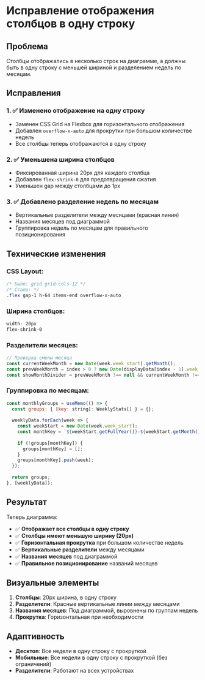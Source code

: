 # Исправление отображения столбцов в одну строку

## Проблема
Столбцы отображались в несколько строк на диаграмме, а должны быть в одну строку с меньшей шириной и разделением недель по месяцам.

## Исправления

### 1. ✅ Изменено отображение на одну строку
- Заменен CSS Grid на Flexbox для горизонтального отображения
- Добавлен `overflow-x-auto` для прокрутки при большом количестве недель
- Все столбцы теперь отображаются в одну строку

### 2. ✅ Уменьшена ширина столбцов
- Фиксированная ширина 20px для каждого столбца
- Добавлен `flex-shrink-0` для предотвращения сжатия
- Уменьшен gap между столбцами до 1px

### 3. ✅ Добавлено разделение недель по месяцам
- Вертикальные разделители между месяцами (красная линия)
- Названия месяцев под диаграммой
- Группировка недель по месяцам для правильного позиционирования

## Технические изменения

### CSS Layout:
```css
/* Было: grid grid-cols-12 */
/* Стало: */
.flex gap-1 h-64 items-end overflow-x-auto
```

### Ширина столбцов:
```css
width: 20px
flex-shrink-0
```

### Разделители месяцев:
```javascript
// Проверка смены месяца
const currentWeekMonth = new Date(week.week_start).getMonth();
const prevWeekMonth = index > 0 ? new Date(displayData[index - 1].week_start).getMonth() : null;
const showMonthDivider = prevWeekMonth !== null && currentWeekMonth !== prevWeekMonth;
```

### Группировка по месяцам:
```javascript
const monthlyGroups = useMemo(() => {
  const groups: { [key: string]: WeeklyStats[] } = {};
  
  weeklyData.forEach(week => {
    const weekStart = new Date(week.week_start);
    const monthKey = `${weekStart.getFullYear()}-${weekStart.getMonth()}`;
    
    if (!groups[monthKey]) {
      groups[monthKey] = [];
    }
    groups[monthKey].push(week);
  });
  
  return groups;
}, [weeklyData]);
```

## Результат

Теперь диаграмма:
- ✅ **Отображает все столбцы в одну строку**
- ✅ **Столбцы имеют меньшую ширину (20px)**
- ✅ **Горизонтальная прокрутка** при большом количестве недель
- ✅ **Вертикальные разделители** между месяцами
- ✅ **Названия месяцев** под диаграммой
- ✅ **Правильное позиционирование** названий месяцев

## Визуальные элементы

1. **Столбцы**: 20px ширина, в одну строку
2. **Разделители**: Красные вертикальные линии между месяцами
3. **Названия месяцев**: Под диаграммой, выровнены по группам недель
4. **Прокрутка**: Горизонтальная при необходимости

## Адаптивность

- **Десктоп**: Все недели в одну строку с прокруткой
- **Мобильные**: Все недели в одну строку с прокруткой (без ограничений)
- **Разделители**: Работают на всех устройствах
